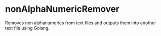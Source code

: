 # nonAlphaNumericRemover

Removes non alphanumerics from text files and outputs them into another text file using Golang. 